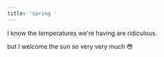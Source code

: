 ```yaml
---
title: 'spring '
---
```


I know the temperatures we're having are ridiculous.

but I welcome the sun so very very much 😳
